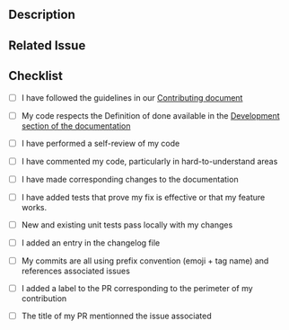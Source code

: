 <!--- Provide a general summary of your changes in the Title above -->

## Description

<!--- Describe your changes in detail -->

## Related Issue

<!--- If suggesting a new feature or change, please discuss it in an issue first -->
<!--- If fixing a bug, there should be an issue describing it with steps to reproduce -->
<!--- Please [link to the issue](https://docs.github.com/en/issues/tracking-your-work-with-issues/linking-a-pull-request-to-an-issue) here: -->

## Checklist

- [ ] I have followed the guidelines in our [Contributing document](https://geotrek.readthedocs.io/en/latest/CONTRIBUTING.html)
- [ ] My code respects the Definition of done available in the [Development section of the documentation](https://geotrek.readthedocs.io/en/latest/contribute/development.html#definition-of-done-for-new-model-fields)
- [ ] I have performed a self-review of my code
- [ ] I have commented my code, particularly in hard-to-understand areas
- [ ] I have made corresponding changes to the documentation
- [ ] I have added tests that prove my fix is effective or that my feature works.
- [ ] New and existing unit tests pass locally with my changes
- [ ] I added an entry in the changelog file
- [ ] My commits are all using prefix convention (emoji + tag name) and references associated issues
- [ ] I added a label to the PR corresponding to the perimeter of my contribution
- [ ] The title of my PR mentionned the issue associated


<!-- ⚠️ IMPORTANT : All new lines of code should be tested -->
<!-- ⚠️ PR are always reviewed by at least one person before being merged -->
<!-- Usually pull requests target the `master` branch on this repository -->
